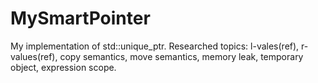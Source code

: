 # MySmartPointer

My implementation of std::unique_ptr. Researched topics: l-vales(ref), r-values(ref), copy semantics, move semantics, memory leak, temporary object, expression scope.
